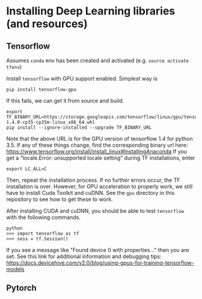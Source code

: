 # Installing Deep Learning libraries (and resources)

## Tensorflow
Assumes `conda` env has been created and activated (e.g. `source activate tfenv`)

Install `tensorflow` with GPU support enabled. Simplest way is
```
pip install tensorflow-gpu
```
If this fails, we can get it from source and build.
```
export TF_BINARY_URL=https://storage.googleapis.com/tensorflow/linux/gpu/tensorflow_gpu-1.4.0-cp35-cp35m-linux_x86_64.whl
pip install --ignore-installed --upgrade TF_BINARY_URL
```
Note that the above URL is for the GPU version of tensorflow 1.4 for python 3.5. If any of these things change, find the corresponding binary url here: https://www.tensorflow.org/install/install_linux#InstallingAnaconda
If you get a “locale.Error: unsupported locale setting” during TF installations, enter
```
export LC_ALL=C
```
Then, repeat the installation process.
If no further errors occur, the TF installation is over. However, for GPU acceleration to properly work, we still have to install Cuda Toolkit and cuDNN. See the `gpu` directory in this repository to see how to get these to work.

After installing CUDA and cuDNN, you should be able to test `tensorflow` with the following commands.
```
python
>>> import tensorflow as tf
>>> sess = tf.Session()
```
If you see a message like "Found device 0 with properties..." then you are set. See this link for additional information and debugging tips: https://docs.devicehive.com/v2.0/blog/using-gpus-for-training-tensorflow-models

## Pytorch
